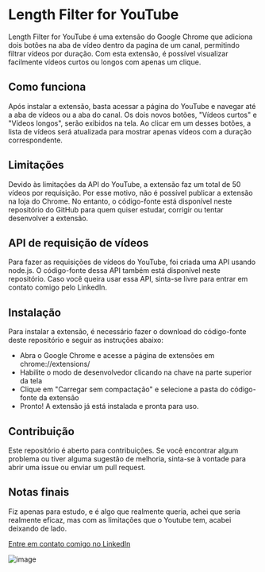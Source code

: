 # Length Filter for YouTube
Length Filter for YouTube é uma extensão do Google Chrome que adiciona dois botões na aba de vídeo dentro da pagina de um canal, permitindo filtrar vídeos por duração. Com esta extensão, é possível visualizar facilmente vídeos curtos ou longos com apenas um clique.

## Como funciona
Após instalar a extensão, basta acessar a página do YouTube e navegar até a aba de vídeos ou a aba do canal. Os dois novos botões, "Vídeos curtos" e "Vídeos longos", serão exibidos na tela. Ao clicar em um desses botões, a lista de vídeos será atualizada para mostrar apenas vídeos com a duração correspondente.

## Limitações
Devido às limitações da API do YouTube, a extensão faz um total de 50 vídeos por requisição. Por esse motivo, não é possível publicar a extensão na loja do Chrome. No entanto, o código-fonte está disponível neste repositório do GitHub para quem quiser estudar, corrigir ou tentar desenvolver a extensão.

## API de requisição de vídeos
Para fazer as requisições de vídeos do YouTube, foi criada uma API usando node.js. O código-fonte dessa API também está disponível neste repositório. Caso você queira usar essa API, sinta-se livre para entrar em contato comigo pelo LinkedIn.

## Instalação
Para instalar a extensão, é necessário fazer o download do código-fonte deste repositório e seguir as instruções abaixo:

- Abra o Google Chrome e acesse a página de extensões em chrome://extensions/
- Habilite o modo de desenvolvedor clicando na chave na parte superior da tela
- Clique em "Carregar sem compactação" e selecione a pasta do código-fonte da extensão
- Pronto! A extensão já está instalada e pronta para uso.

## Contribuição
Este repositório é aberto para contribuições. Se você encontrar algum problema ou tiver alguma sugestão de melhoria, sinta-se à vontade para abrir uma issue ou enviar um pull request.


## Notas finais
Fiz apenas para estudo, e é algo que realmente queria, achei que seria realmente eficaz, mas com as limitações que o Youtube tem, acabei deixando de lado.

[Entre em contato comigo no LinkedIn](https://www.linkedin.com/in/eduardo-castro-2a2427223/)


![image](https://user-images.githubusercontent.com/37242504/236724142-abcce3ac-b2d6-4bdf-a3da-6b00de30c372.png)

